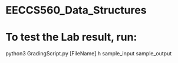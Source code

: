 # EECCS560_Data_Structures
# To test the Lab result, run:
python3 GradingScript.py [FileName].h sample_input sample_output
